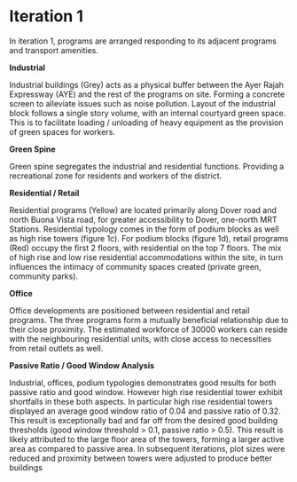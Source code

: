 
# Iteration 1

In iteration 1, programs are arranged responding to its adjacent programs and transport amenities.


**Industrial** 

Industrial buildings (Grey) acts as a physical buffer between the Ayer Rajah Expressway (AYE) and the rest of the programs on site. Forming a concrete screen to alleviate issues such as noise pollution. Layout of the industrial block follows a single story volume, with an internal courtyard green space. This is to facilitate loading / unloading of heavy equipment as the provision of green spaces for workers.

**Green Spine**

Green spine segregates the industrial and residential functions. Providing a recreational zone for residents and workers of the district.

**Residential / Retail**

Residential programs (Yellow) are located primarily along Dover road and north Buona Vista road, for greater accessibility to Dover, one-north MRT Stations. Residential typology comes in the form of podium blocks as well as high rise towers (figure 1c). 
For podium blocks (figure 1d), retail programs (Red) occupy the first 2 floors, with residential on the top 7 floors. The mix of high rise and low rise residential accommodations within the site, in turn influences the intimacy of community spaces created (private green, community parks). 

**Office**

Office developments are positioned between residential and retail programs. The three programs form a mutually beneficial relationship due to their close proximity. The estimated workforce of 30000 workers can reside with the neighbouring residential units, with close access to necessities from retail outlets as well.

**Passive Ratio / Good Window Analysis**

Industrial, offices, podium typologies demonstrates good results for both passive ratio and good window. However high rise residential tower exhibit shortfalls in these both aspects. In particular high rise residential towers displayed an average good window ratio of 0.04 and passive ratio of 0.32. This result is exceptionally bad and far off from the desired good building thresholds (good window threshold > 0.1, passive ratio > 0.5). This result is likely attributed to the large floor area of the towers, forming a larger active area as compared to passive area. In subsequent iterations, plot sizes were reduced and proximity between towers were adjusted to produce better buildings


